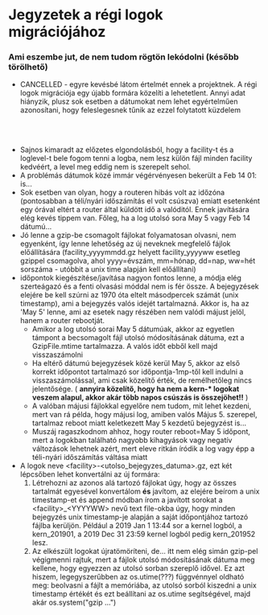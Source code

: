# Jegyzetek a régi logok migrációjához

### Ami eszembe jut, de nem tudom rögtön lekódolni (később törölhető)

- CANCELLED - egyre kevésbé látom értelmét ennek a projektnek. A régi logok migrációja egy újabb formára közelíti a
  lehetetlent. Annyi adat hiányzik, plusz sok esetben a dátumokat nem lehet egyértelműen azonosítani, hogy feleslegesnek
  tűnik az ezzel folytatott küzdelem

<br><br>

- Sajnos kimaradt az előzetes elgondolásból, hogy a facility-t és a loglevel-t bele fogom tenni a logba, nem lesz külön
  fájl minden facility kedvéért, a level meg eddig nem is szerepelt sehol.
- A problémás dátumok közé immár végérvényesen bekerült a Feb 14 01: is...
- Sok esetben van olyan, hogy a routeren hibás volt az időzóna (pontosabban a téli/nyári időszámítás el volt csúszva)
  emiatt esetenként egy órával eltért a router által küldött idő a valóditól. Ennek javítására elég kevés tippem van.
  Főleg, ha a log utolsó sora May 5 vagy Feb 14 dátumú...
- Jó lenne a gzip-be csomagolt fájlokat folyamatosan olvasni, nem egyenként, így lenne lehetőség az új neveknek
  megfelelő fájlok előállítására (facility_yyyymmdd.gz helyett facility_yyyyww esetleg gzippel csomagolva, ahol
  yyyy=évszám, mm=hónap, dd=nap, ww=hét sorszáma - utóbbit a unix time alapján kell előállítani)
- időpontok kiegészítése/javítása nagyon fontos lenne, a módja elég szerteágazó és a fenti olvasási móddal nem is fér
  össze. A bejegyzések elejére be kell szúrni az 1970 óta eltelt másodpercek számát (unix timestamp), ami a bejegyzés
  valós idejét tartalmazná. Akkor is, ha az 'May 5' lenne, ami az esetek nagy részében nem valódi májust jelöl, hanem a
  router rebootját.
  - Amikor a log utolsó sorai May 5 dátumúak, akkor az egyetlen támpont a becsomagolt fájl utolsó módosításának dátuma,
    ezt a GzipFile.mtime tartalmazza. A valós időt ebből kell majd visszaszámolni
  - Ha eltérő dátumú bejegyzések közé kerül May 5, akkor az első korrekt időpontot tartalmazó sor időpontja-1mp-től kell
    indulni a visszaszámolással, ami csak közelítő érték, de remélhetőleg nincs jelentősége. ( **annyira közelítő, hogy
    ha nem a kern-\* logokat veszem alapul, akkor akár több napos csúszás is összejöhet!!** )
  - A valóban májusi fájlokkal egyelőre nem tudom, mit lehet kezdeni, mert van rá példa, hogy májusi log, amiben valós
    Május 5. szerepel, tartalmaz reboot miatt keletkezett May 5 kezdetű bejegyzést is...
  - Muszáj ragaszkodnom ahhoz, hogy router reboot=May 5 időpont, mert a logokban található nagyobb kihagyások vagy
    negatív változások lehetnek azért, mert eleve ritkán íródik a log vagy épp a téli-nyári időszámítás váltása miatt
- A logok neve \<facility\>-\<utolso_bejegyzes_datuma\>.gz, ezt két lépcsőben lehet konvertálni az új formára:
  1. Létrehozni az azonos <facility> alá tartozó fájlokat úgy, hogy az összes tartalmát egyesével konvertálom __és__
     javítom, az elejére beírom a unix timestamp-et és append módban írom a javított sorokat a \<facility\>_\<YYYYWW\>
     nevű text file-okba úgy, hogy minden bejegyzés unix timestamp-je alapján a saját időpontjához tartozó fájlba
     kerüljön. Például a 2019 Jan 1 13:44 sor a kernel logból, a kern_201901, a 2019 Dec 31 23:59 kernel logból pedig
     kern_201952 lesz.
  2. Az elkészült logokat újratömöríteni, de... itt nem elég simán gzip-pel végigmenni rajtuk, mert a fájlok utolsó
     módosításának dátuma meg kellene, hogy egyezzen az utolsó sorban szereplő idővel. Ez azt hiszem, legegyszerűbben az os.utime(???) függvénnyel
     oldható meg: beolvasni a fájlt a memóriába, az utolsó sorból kiszedni a unix timestamp értékét és ezt beállítani az os.utime segítségével,
     majd akár os.system("gzip ...")
  
